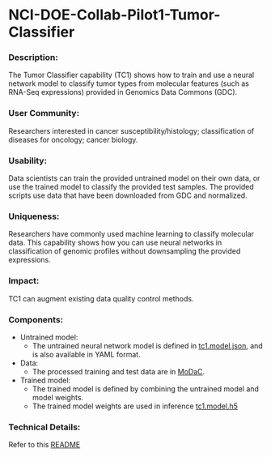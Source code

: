 # NCI-DOE-Collab-Pilot1-Tumor-Classifier

### Description:
The Tumor Classifier capability (TC1) shows how to train and use a neural network model to classify tumor types from molecular features (such as RNA-Seq expressions) provided in Genomics Data Commons (GDC).

### User Community:	
Researchers interested in cancer susceptibility/histology; classification of diseases for oncology; cancer biology.

### Usability:	
Data scientists can train the provided untrained model on their own data, or use the trained model to classify the provided test samples. The provided scripts use data that have been downloaded from GDC and normalized.

### Uniqueness:	
Researchers have commonly used machine learning to classify molecular data. This capability shows how you can use neural networks in classification of genomic profiles without downsampling the provided expressions.

### Impact:
TC1 can augment existing data quality control methods.

### Components:	
* Untrained model: 
  * The untrained neural network model is defined in [tc1.model.json](https://modac.cancer.gov/searchTab?dme_data_id=NCI-DME-MS01-6996872), and is also available in YAML format.
* Data:
  * The processed training and test data are in [MoDaC](https://modac.cancer.gov/searchTab?dme_data_id=NCI-DME-MS01-6996872).
* Trained model:
  * The trained model is defined by combining the untrained model and model weights.
  * The trained model weights are used in inference [tc1.model.h5](https://modac.cancer.gov/searchTab?dme_data_id=NCI-DME-MS01-6996872)

### Technical Details:
Refer to this [README](./Pilot1/TC1/README.md)
